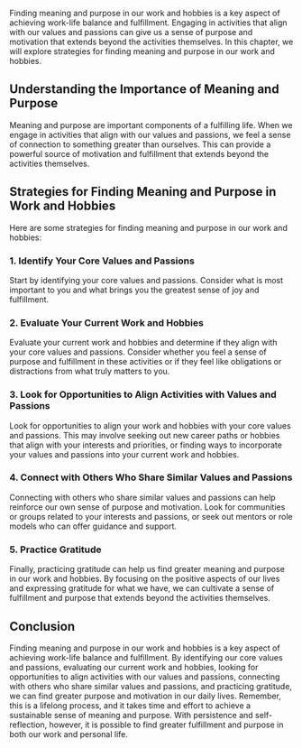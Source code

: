
Finding meaning and purpose in our work and hobbies is a key aspect of achieving work-life balance and fulfillment. Engaging in activities that align with our values and passions can give us a sense of purpose and motivation that extends beyond the activities themselves. In this chapter, we will explore strategies for finding meaning and purpose in our work and hobbies.

Understanding the Importance of Meaning and Purpose
---------------------------------------------------

Meaning and purpose are important components of a fulfilling life. When we engage in activities that align with our values and passions, we feel a sense of connection to something greater than ourselves. This can provide a powerful source of motivation and fulfillment that extends beyond the activities themselves.

Strategies for Finding Meaning and Purpose in Work and Hobbies
--------------------------------------------------------------

Here are some strategies for finding meaning and purpose in our work and hobbies:

### 1. Identify Your Core Values and Passions

Start by identifying your core values and passions. Consider what is most important to you and what brings you the greatest sense of joy and fulfillment.

### 2. Evaluate Your Current Work and Hobbies

Evaluate your current work and hobbies and determine if they align with your core values and passions. Consider whether you feel a sense of purpose and fulfillment in these activities or if they feel like obligations or distractions from what truly matters to you.

### 3. Look for Opportunities to Align Activities with Values and Passions

Look for opportunities to align your work and hobbies with your core values and passions. This may involve seeking out new career paths or hobbies that align with your interests and priorities, or finding ways to incorporate your values and passions into your current work and hobbies.

### 4. Connect with Others Who Share Similar Values and Passions

Connecting with others who share similar values and passions can help reinforce our own sense of purpose and motivation. Look for communities or groups related to your interests and passions, or seek out mentors or role models who can offer guidance and support.

### 5. Practice Gratitude

Finally, practicing gratitude can help us find greater meaning and purpose in our work and hobbies. By focusing on the positive aspects of our lives and expressing gratitude for what we have, we can cultivate a sense of fulfillment and purpose that extends beyond the activities themselves.

Conclusion
----------

Finding meaning and purpose in our work and hobbies is a key aspect of achieving work-life balance and fulfillment. By identifying our core values and passions, evaluating our current work and hobbies, looking for opportunities to align activities with our values and passions, connecting with others who share similar values and passions, and practicing gratitude, we can find greater purpose and motivation in our daily lives. Remember, this is a lifelong process, and it takes time and effort to achieve a sustainable sense of meaning and purpose. With persistence and self-reflection, however, it is possible to find greater fulfillment and purpose in both our work and personal life.
